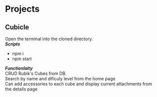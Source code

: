 # Projects

## Cubicle
Open the terminal into the cloned directory. <br>
***Scripts*** <br>
- npm i
- npm start <br>

***Functionlaity*** <br>
CRUD Rubik's Cubes from DB.<br>
Search by name and dificuly level from the home page <br>
Can add accessories to each cube and display current attachments from the details page 


 
